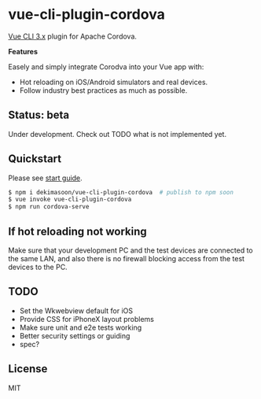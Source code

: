 # vue-cli-plugin-cordova
[Vue CLI 3.x](https://github.com/vuejs/vue-cli) plugin for Apache Cordova.  

**Features**

Easely and simply integrate Corodva into your Vue app with:
- Hot reloading on iOS/Android simulators and real devices.
- Follow industry best practices as much as possible.

## Status: beta
Under development. Check out TODO what is not implemented yet.

## Quickstart
Please see [start guide](https://github.com/dekimasoon/vue-cli-plugin-cordova/blob/master/docs/StartGuide.md).

```sh
$ npm i dekimasoon/vue-cli-plugin-cordova  # publish to npm soon
$ vue invoke vue-cli-plugin-cordova
$ npm run cordova-serve
```

## If hot reloading not working
Make sure that your development PC and the test devices are connected to the same LAN, and also there is no firewall blocking access from the test devices to the PC.

## TODO
- Set the Wkwebview default for iOS
- Provide CSS for iPhoneX layout problems
- Make sure unit and e2e tests working
- Better security settings or guiding
- spec?

## License
MIT
